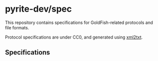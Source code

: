 # pyrite-dev/spec

This repository contains specifications for GoldFish-related protocols and file formats.

Protocol specifications are under CC0, and generated using [xml2txt](https://github.com/pyrite-dev/xml2txt).

## Specifications

